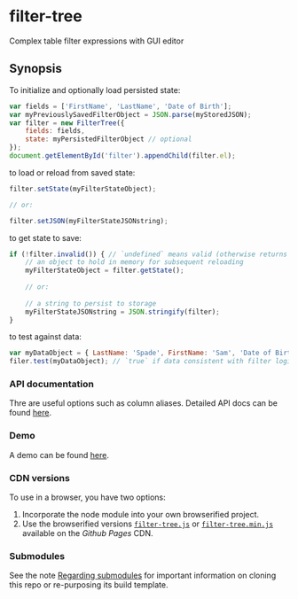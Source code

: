 # filter-tree
Complex table filter expressions with GUI editor

## Synopsis

To initialize and optionally load persisted state:

```javascript
var fields = ['FirstName', 'LastName', 'Date of Birth'];
var myPreviouslySavedFilterObject = JSON.parse(myStoredJSON);
var filter = new FilterTree({
    fields: fields,
    state: myPersistedFilterObject // optional
});
document.getElementById('filter').appendChild(filter.el);
```

to load or reload from saved state:

```javascript
filter.setState(myFilterStateObject);

// or:

filter.setJSON(myFilterStateJSONstring);
```

to get state to save:

```javascript
if (!filter.invalid()) { // `undefined` means valid (otherwise returns error message string)
    // an object to hold in memory for subsequent reloading
    myFilterStateObject = filter.getState();
    
    // or:
    
    // a string to persist to storage
    myFilterStateJSONstring = JSON.stringify(filter);
}
```

to test against data:

```javascript
var myDataObject = { LastName: 'Spade', FirstName: 'Sam', 'Date of Birth': 1910 };
filer.test(myDataObject); // `true` if data consistent with filter logic
```

### API documentation

Thre are useful options such as column aliases. Detailed API docs can be found [here](http://joneit.github.io/filter-tree/filter-tree.html).

### Demo

A demo can be found [here](http://joneit.github.io/filter-tree/demo.html).

### CDN versions

To use in a browser, you have two options:

1. Incorporate the node module into your own browserified project.
2. Use the browserified versions [`filter-tree.js`](http://joneit.github.io/filter-tree/filter-tree.js) or [`filter-tree.min.js`](http://joneit.github.io/filter-tree/filter-tree.min.js) available on the _Github Pages_ CDN.

### Submodules

See the note [Regarding submodules](https://github.com/openfin/rectangular#regarding-submodules)
for important information on cloning this repo or re-purposing its build template.
